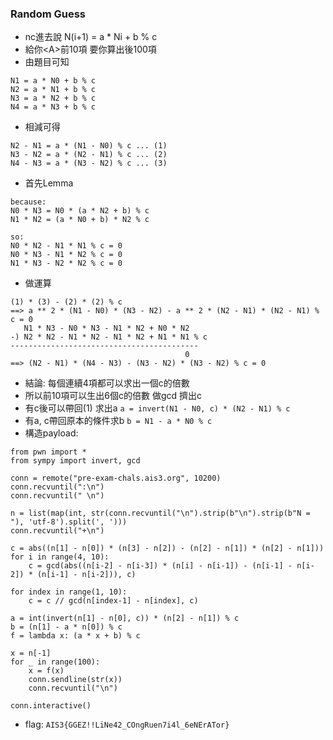 ### Random Guess
- nc進去說 N(i+1) = a * Ni + b % c
- 給你\<A\>前10項 要你算出後100項
- 由題目可知
```
N1 = a * N0 + b % c
N2 = a * N1 + b % c
N3 = a * N2 + b % c
N4 = a * N3 + b % c
```
- 相減可得
```
N2 - N1 = a * (N1 - N0) % c ... (1)
N3 - N2 = a * (N2 - N1) % c ... (2)
N4 - N3 = a * (N3 - N2) % c ... (3)
```
- 首先Lemma
```
because:
N0 * N3 = N0 * (a * N2 + b) % c
N1 * N2 = (a * N0 + b) * N2 % c

so:
N0 * N2 - N1 * N1 % c = 0
N0 * N3 - N1 * N2 % c = 0
N1 * N3 - N2 * N2 % c = 0
```
- 做運算
```
(1) * (3) - (2) * (2) % c
==> a ** 2 * (N1 - N0) * (N3 - N2) - a ** 2 * (N2 - N1) * (N2 - N1) % c = 0
   N1 * N3 - N0 * N3 - N1 * N2 + N0 * N2
-) N2 * N2 - N1 * N2 - N1 * N2 + N1 * N1 % c
------------------------------------------
                                       0
==> (N2 - N1) * (N4 - N3) - (N3 - N2) * (N3 - N2) % c = 0
```
- 結論: 每個連續4項都可以求出一個c的倍數
- 所以前10項可以生出6個c的倍數 做gcd 擠出c
- 有c後可以帶回(1) 求出a
`a = invert(N1 - N0, c) * (N2 - N1) % c`
- 有a, c帶回原本的條件求b
`b = N1 - a * N0 % c`
- 構造payload:
```
from pwn import *
from sympy import invert, gcd

conn = remote("pre-exam-chals.ais3.org", 10200)
conn.recvuntil(":\n")
conn.recvuntil(" \n")

n = list(map(int, str(conn.recvuntil("\n").strip(b"\n").strip(b"N = "), 'utf-8').split(', ')))
conn.recvuntil("+\n")

c = abs((n[1] - n[0]) * (n[3] - n[2]) - (n[2] - n[1]) * (n[2] - n[1]))
for i in range(4, 10):
	c = gcd(abs((n[i-2] - n[i-3]) * (n[i] - n[i-1]) - (n[i-1] - n[i-2]) * (n[i-1] - n[i-2])), c)

for index in range(1, 10):
	c = c // gcd(n[index-1] - n[index], c)

a = int(invert(n[1] - n[0], c)) * (n[2] - n[1]) % c
b = (n[1] - a * n[0]) % c
f = lambda x: (a * x + b) % c

x = n[-1]
for _ in range(100):
	x = f(x)
	conn.sendline(str(x))
	conn.recvuntil("\n")

conn.interactive()
```
- flag: `AIS3{GGEZ!!LiNe42_COngRuen7i4l_6eNErATor}`